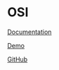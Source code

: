 # OSI

[Documentation](./osi-doc)

[Demo](http://osi.surge.sh/#/)

[GitHub](https://github.com/martimalek/)